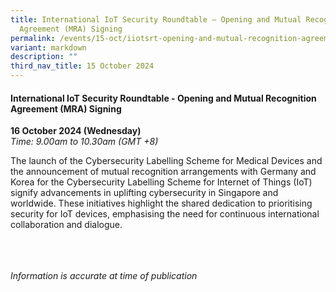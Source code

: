 ```yaml
---
title: International IoT Security Roundtable – Opening and Mutual Recognition
  Agreement (MRA) Signing
permalink: /events/15-oct/iiotsrt-opening-and-mutual-recognition-agreement-mra-signing/
variant: markdown
description: ""
third_nav_title: 15 October 2024
---
```

#### **International IoT Security Roundtable - Opening and Mutual Recognition Agreement (MRA) Signing**

**16 October 2024 (Wednesday)**  
*Time: 9.00am to 10.30am (GMT +8)*

The launch of the Cybersecurity Labelling Scheme for Medical Devices and the announcement of mutual recognition arrangements with Germany and Korea for the Cybersecurity Labelling Scheme for Internet of Things (IoT) signify advancements in uplifting cybersecurity in Singapore and worldwide. These initiatives highlight the shared dedication to prioritising security for IoT devices, emphasising the need for continuous international collaboration and dialogue.

<br><br><br>
*Information is accurate at time of publication*